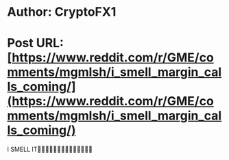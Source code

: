 # Author: CryptoFX1
# Post URL: [https://www.reddit.com/r/GME/comments/mgmlsh/i_smell_margin_calls_coming/](https://www.reddit.com/r/GME/comments/mgmlsh/i_smell_margin_calls_coming/)


I SMELL IT🚀🚀🚀🚀🚀🚀🚀🚀🚀🚀🚀🚀🚀🚀